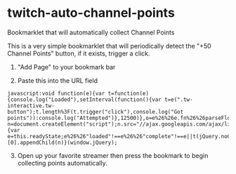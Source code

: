 # twitch-auto-channel-points
Bookmarklet that will automatically collect Channel Points

This is a very simple bookmarklet that will periodically detect the "+50 Channel Points" button, if it exists, trigger a click.

1. "Add Page" to your bookmark bar

2. Paste this into the URL field

```
javascript:void function(e){var t=function(e){console.log("Loaded"),setInterval(function(){var t=e(".tw-interactive.tw-button");t.length%3F(t.trigger("click"),console.log("Got points")):console.log("Attempted")},12500)},o=e%26%26e.fn%26%26parseFloat(e.fn.jquery)>=1.7;if(o)t(e);else{var n=document.createElement("script");n.src="//ajax.googleapis.com/ajax/libs/jquery/1/jquery.js",n.onload=n.onreadystatechange=function(){var e=this.readyState;e%26%26"loaded"!==e%26%26"complete"!==e||t(jQuery.noConflict())}}document.getElementsByTagName("head")[0].appendChild(n)}(window.jQuery);
```

3. Open up your favorite streamer then press the bookmark to begin collecting points automatically.
